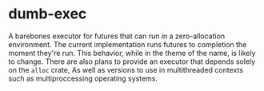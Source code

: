 # dumb-exec

A barebones executor for futures that can run in a zero-allocation environment.
The current implementation runs futures to completion the moment they're run.
This behavior, while in the theme of the name, is likely to change.
There are also plans to provide an executor that depends solely on the `alloc` crate,
As well as versions to use in multithreaded contexts such as multiproccessing operating systems.